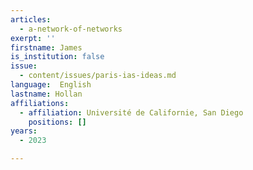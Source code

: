 ```yaml
---
articles:
  - a-network-of-networks
exerpt: ''
firstname: James
is_institution: false
issue:
  - content/issues/paris-ias-ideas.md
language:  English
lastname: Hollan
affiliations:
  - affiliation: Université de Californie, San Diego
    positions: []
years:
  - 2023

---
```

